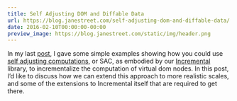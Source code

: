 ```yaml
---
title: Self Adjusting DOM and Diffable Data
url: https://blog.janestreet.com/self-adjusting-dom-and-diffable-data/
date: 2016-02-10T00:00:00-00:00
preview_image: https://blog.janestreet.com/static/img/header.png
---
```


<p>In my last <a href="/self-adjusting-dom/">post</a>, I gave some simple examples showing how
you could use
<a href="http://www.umut-acar.org/self-adjusting-computation">self adjusting computations</a>,
or SAC, as embodied by our <a href="/introducing-incremental/">Incremental</a> library, to
incrementalize the computation of virtual dom nodes. In this post, I’d like to
discuss how we can extend this approach to more realistic scales, and some of
the extensions to Incremental itself that are required to get there.</p>
